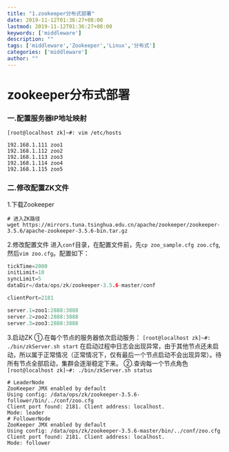 ```yaml
---
title: "1.zookeeper分布式部署"
date: 2019-11-12T01:36:27+08:00
lastmod: 2019-11-12T01:36:27+08:00
keywords: ['middleware']
description: ""
tags: ['middleware','Zookeeper','Linux','分布式']
categories: ['middleware']
author: ""
---
```

# zookeeper分布式部署
### 一.配置服务器IP地址映射
`[root@localhost zk]~#: vim /etc/hosts`
```shell
192.168.1.111 zoo1
192.168.1.112 zoo2
192.168.1.113 zoo3
192.168.1.114 zoo4
192.168.1.115 zoo5
``` 
### 二.修改配置ZK文件
1.下载Zookeeper

```shell
# 进入ZK路径
wget https://mirrors.tuna.tsinghua.edu.cn/apache/zookeeper/zookeeper-3.5.6/apache-zookeeper-3.5.6-bin.tar.gz
```
2.修改配置文件
进入`conf`目录，在配置文件前，先`cp zoo_sample.cfg zoo.cfg`,然后`vim zoo.cfg`。配置如下：
```c
tickTime=2000
initLimit=10
syncLimit=5
dataDir=/data/ops/zk/zookeeper-3.5.6-master/conf

clientPort=2181

server.1=zoo1:2888:3888
server.2=zoo2:2888:3888
server.3=zoo3:2888:3888
```
3.启动ZK
①.在每个节点的服务器依次启动服务：
`[root@localhost zk]~#: ./bin/zkServer.sh start`
在启动过程中日志会出现异常，由于其他节点还未启动，所以属于正常情况（正常情况下，仅有最后一个节点启动不会出现异常）。待所有节点全部启动，集群会逐渐稳定下来。
②.查询每一个节点角色
`[root@localhost zk]~#: ./bin/zkServer.sh status`
```shell
# LeaderNode
ZooKeeper JMX enabled by default
Using config: /data/ops/zk/zookeeper-3.5.6-follower/bin/../conf/zoo.cfg
Client port found: 2181. Client address: localhost.
Mode: leader
# FollowerNode
ZooKeeper JMX enabled by default
Using config: /data/ops/zk/zookeeper-3.5.6-master/bin/../conf/zoo.cfg
Client port found: 2181. Client address: localhost.
Mode: follower
```
